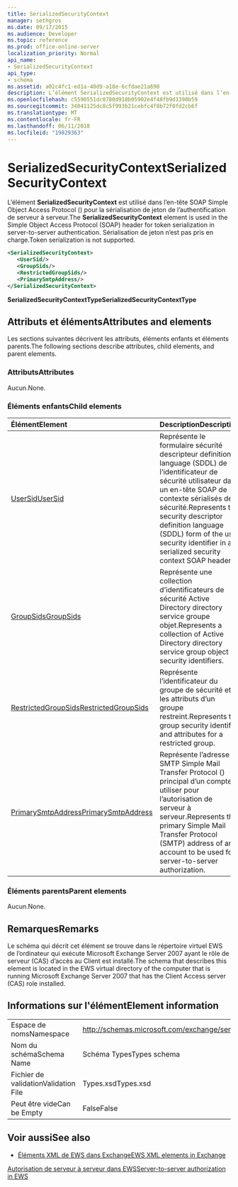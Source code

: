 ```yaml
---
title: SerializedSecurityContext
manager: sethgros
ms.date: 09/17/2015
ms.audience: Developer
ms.topic: reference
ms.prod: office-online-server
localization_priority: Normal
api_name:
- SerializedSecurityContext
api_type:
- schema
ms.assetid: a02c4fc1-ed1a-40d9-a18e-6cfdae21a690
description: L’élément SerializedSecurityContext est utilisé dans l’en-tête SOAP Simple Object Access Protocol () pour la sérialisation de jeton de l’authentification de serveur à serveur. Sérialisation de jeton n’est pas pris en charge.
ms.openlocfilehash: c5590551dc0780d918b05902e4f48fb9d1390b59
ms.sourcegitcommit: 34041125dc8c5f993b21cebfc4f8b72f0fd2cb6f
ms.translationtype: MT
ms.contentlocale: fr-FR
ms.lasthandoff: 06/11/2018
ms.locfileid: "19829363"
---
```

# <a name="serializedsecuritycontext"></a><span data-ttu-id="02b13-104">SerializedSecurityContext</span><span class="sxs-lookup"><span data-stu-id="02b13-104">SerializedSecurityContext</span></span>

<span data-ttu-id="02b13-105">L’élément **SerializedSecurityContext** est utilisé dans l’en-tête SOAP Simple Object Access Protocol () pour la sérialisation de jeton de l’authentification de serveur à serveur.</span><span class="sxs-lookup"><span data-stu-id="02b13-105">The **SerializedSecurityContext** element is used in the Simple Object Access Protocol (SOAP) header for token serialization in server-to-server authentication.</span></span> <span data-ttu-id="02b13-106">Sérialisation de jeton n’est pas pris en charge.</span><span class="sxs-lookup"><span data-stu-id="02b13-106">Token serialization is not supported.</span></span> 
  
```xml
<SerializedSecurityContext>
   <UserSid/>
   <GroupSids/>
   <RestrictedGroupSids/>
   <PrimarySmtpAddress/>
</SerializedSecurityContext>
```

 <span data-ttu-id="02b13-107">**SerializedSecurityContextType**</span><span class="sxs-lookup"><span data-stu-id="02b13-107">**SerializedSecurityContextType**</span></span>
## <a name="attributes-and-elements"></a><span data-ttu-id="02b13-108">Attributs et éléments</span><span class="sxs-lookup"><span data-stu-id="02b13-108">Attributes and elements</span></span>

<span data-ttu-id="02b13-109">Les sections suivantes décrivent les attributs, éléments enfants et éléments parents.</span><span class="sxs-lookup"><span data-stu-id="02b13-109">The following sections describe attributes, child elements, and parent elements.</span></span>
  
### <a name="attributes"></a><span data-ttu-id="02b13-110">Attributs</span><span class="sxs-lookup"><span data-stu-id="02b13-110">Attributes</span></span>

<span data-ttu-id="02b13-111">Aucun.</span><span class="sxs-lookup"><span data-stu-id="02b13-111">None.</span></span>
  
### <a name="child-elements"></a><span data-ttu-id="02b13-112">Éléments enfants</span><span class="sxs-lookup"><span data-stu-id="02b13-112">Child elements</span></span>

|<span data-ttu-id="02b13-113">**Élément**</span><span class="sxs-lookup"><span data-stu-id="02b13-113">**Element**</span></span>|<span data-ttu-id="02b13-114">**Description**</span><span class="sxs-lookup"><span data-stu-id="02b13-114">**Description**</span></span>|
|:-----|:-----|
|[<span data-ttu-id="02b13-115">UserSid</span><span class="sxs-lookup"><span data-stu-id="02b13-115">UserSid</span></span>](usersid.md) <br/> |<span data-ttu-id="02b13-116">Représente le formulaire sécurité descripteur definition language (SDDL) de l’identificateur de sécurité utilisateur dans un en-tête SOAP de contexte sérialisés de sécurité.</span><span class="sxs-lookup"><span data-stu-id="02b13-116">Represents the security descriptor definition language (SDDL) form of the user security identifier in a serialized security context SOAP header.</span></span>  <br/> |
|[<span data-ttu-id="02b13-117">GroupSids</span><span class="sxs-lookup"><span data-stu-id="02b13-117">GroupSids</span></span>](groupsids.md) <br/> |<span data-ttu-id="02b13-118">Représente une collection d’identificateurs de sécurité Active Directory directory service groupe objet.</span><span class="sxs-lookup"><span data-stu-id="02b13-118">Represents a collection of Active Directory directory service group object security identifiers.</span></span>  <br/> |
|[<span data-ttu-id="02b13-119">RestrictedGroupSids</span><span class="sxs-lookup"><span data-stu-id="02b13-119">RestrictedGroupSids</span></span>](restrictedgroupsids.md) <br/> |<span data-ttu-id="02b13-120">Représente l’identificateur du groupe de sécurité et les attributs d’un groupe restreint.</span><span class="sxs-lookup"><span data-stu-id="02b13-120">Represents the group security identifier and attributes for a restricted group.</span></span>  <br/> |
|[<span data-ttu-id="02b13-121">PrimarySmtpAddress</span><span class="sxs-lookup"><span data-stu-id="02b13-121">PrimarySmtpAddress</span></span>](primarysmtpaddress.md) <br/> |<span data-ttu-id="02b13-122">Représente l’adresse SMTP Simple Mail Transfer Protocol () principal d’un compte à utiliser pour l’autorisation de serveur à serveur.</span><span class="sxs-lookup"><span data-stu-id="02b13-122">Represents the primary Simple Mail Transfer Protocol (SMTP) address of an account to be used for server-to-server authorization.</span></span>  <br/> |
   
### <a name="parent-elements"></a><span data-ttu-id="02b13-123">Éléments parents</span><span class="sxs-lookup"><span data-stu-id="02b13-123">Parent elements</span></span>

<span data-ttu-id="02b13-124">Aucun.</span><span class="sxs-lookup"><span data-stu-id="02b13-124">None.</span></span>
  
## <a name="remarks"></a><span data-ttu-id="02b13-125">Remarques</span><span class="sxs-lookup"><span data-stu-id="02b13-125">Remarks</span></span>

<span data-ttu-id="02b13-126">Le schéma qui décrit cet élément se trouve dans le répertoire virtuel EWS de l’ordinateur qui exécute Microsoft Exchange Server 2007 ayant le rôle de serveur (CAS) d’accès au Client est installé.</span><span class="sxs-lookup"><span data-stu-id="02b13-126">The schema that describes this element is located in the EWS virtual directory of the computer that is running Microsoft Exchange Server 2007 that has the Client Access server (CAS) role installed.</span></span>
  
## <a name="element-information"></a><span data-ttu-id="02b13-127">Informations sur l'élément</span><span class="sxs-lookup"><span data-stu-id="02b13-127">Element information</span></span>

|||
|:-----|:-----|
|<span data-ttu-id="02b13-128">Espace de noms</span><span class="sxs-lookup"><span data-stu-id="02b13-128">Namespace</span></span>  <br/> |http://schemas.microsoft.com/exchange/services/2006/types  <br/> |
|<span data-ttu-id="02b13-129">Nom du schéma</span><span class="sxs-lookup"><span data-stu-id="02b13-129">Schema Name</span></span>  <br/> |<span data-ttu-id="02b13-130">Schéma Types</span><span class="sxs-lookup"><span data-stu-id="02b13-130">Types schema</span></span>  <br/> |
|<span data-ttu-id="02b13-131">Fichier de validation</span><span class="sxs-lookup"><span data-stu-id="02b13-131">Validation File</span></span>  <br/> |<span data-ttu-id="02b13-132">Types.xsd</span><span class="sxs-lookup"><span data-stu-id="02b13-132">Types.xsd</span></span>  <br/> |
|<span data-ttu-id="02b13-133">Peut être vide</span><span class="sxs-lookup"><span data-stu-id="02b13-133">Can be Empty</span></span>  <br/> |<span data-ttu-id="02b13-134">False</span><span class="sxs-lookup"><span data-stu-id="02b13-134">False</span></span>  <br/> |
   
## <a name="see-also"></a><span data-ttu-id="02b13-135">Voir aussi</span><span class="sxs-lookup"><span data-stu-id="02b13-135">See also</span></span>



- [<span data-ttu-id="02b13-136">Éléments XML de EWS dans Exchange</span><span class="sxs-lookup"><span data-stu-id="02b13-136">EWS XML elements in Exchange</span></span>](ews-xml-elements-in-exchange.md)


[<span data-ttu-id="02b13-137">Autorisation de serveur à serveur dans EWS</span><span class="sxs-lookup"><span data-stu-id="02b13-137">Server-to-server authorization in EWS</span></span>](http://msdn.microsoft.com/library/f1610a20-672d-448b-8c00-5b0fbcaf31cb%28Office.15%29.aspx)

